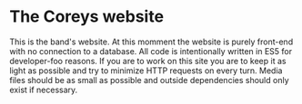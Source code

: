 # The Coreys website

This is the band's website. At this momment the website is purely front-end with no connection to a database. All code is intentionally written in ES5 for developer-foo reasons. If you are to work on this site you are to keep it as light as possible and try to minimize HTTP requests on every turn. Media files should be as small as possible and outside dependencies should only exist if necessary. 